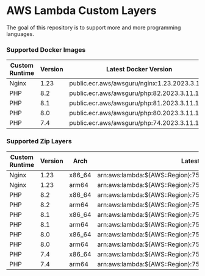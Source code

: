 # AWS Lambda Custom Layers

The goal of this repository is to support more and more programming languages.

### Supported Docker Images

| Custom Runtime | Version | Latest Docker Version                         |
|----------------|---------|-----------------------------------------------|
| Nginx          | 1.23    | public.ecr.aws/awsguru/nginx:1.23.2023.3.11.1 |
| PHP            | 8.2     | public.ecr.aws/awsguru/php:82.2023.3.11.1     |
| PHP            | 8.1     | public.ecr.aws/awsguru/php:81.2023.3.11.1     |
| PHP            | 8.0     | public.ecr.aws/awsguru/php:80.2023.3.11.1     |
| PHP            | 7.4     | public.ecr.aws/awsguru/php:74.2023.3.11.1     |

### Supported Zip Layers

| Custom Runtime | Version | Arch   | Latest Layer Version                                                 |
|----------------|---------|--------|----------------------------------------------------------------------|
| Nginx          | 1.23    | x86_64 | arn:aws:lambda:${AWS::Region}:753240598075:layer:Nginx123X86:12      |
| Nginx          | 1.23    | arm64  | arn:aws:lambda:${AWS::Region}:753240598075:layer:Nginx123Arm:12      |
| PHP            | 8.2     | x86_64 | arn:aws:lambda:${AWS::Region}:753240598075:layer:Php82FpmNginxX86:12 |
| PHP            | 8.2     | arm64  | arn:aws:lambda:${AWS::Region}:753240598075:layer:Php82FpmNginxArm:12 |
| PHP            | 8.1     | x86_64 | arn:aws:lambda:${AWS::Region}:753240598075:layer:Php81FpmNginxX86:12 |
| PHP            | 8.1     | arm64  | arn:aws:lambda:${AWS::Region}:753240598075:layer:Php81FpmNginxArm:12 |
| PHP            | 8.0     | x86_64 | arn:aws:lambda:${AWS::Region}:753240598075:layer:Php80FpmNginxX86:12 |
| PHP            | 8.0     | arm64  | arn:aws:lambda:${AWS::Region}:753240598075:layer:Php80FpmNginxArm:12 |
| PHP            | 7.4     | x86_64 | arn:aws:lambda:${AWS::Region}:753240598075:layer:Php74FpmNginxX86:12 |
| PHP            | 7.4     | arm64  | arn:aws:lambda:${AWS::Region}:753240598075:layer:Php74FpmNginxArm:12 |
